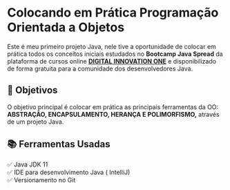 # Colocando em Prática Programação Orientada a Objetos

Este é meu primeiro projeto Java, nele tive a oportunidade de colocar em prática todos os conceitos iniciais estudados no **Bootcamp Java Spread** da plataforma de cursos online **[DIGITAL INNOVATION ONE](https://web.digitalinnovation.one/)**   e disponibilizado de forma gratuita para a comunidade dos desenvolvedores Java.  

## 💎  Objetivos

O objetivo principal é colocar em prática as principais ferramentas da OO: **ABSTRAÇÃO, ENCAPSULAMENTO, HERANÇA E POLIMORFISMO,** através de um projeto Java.



## 📚 Ferramentas Usadas
  
✅  Java JDK 11  
✅  IDE para desenvolvimento Java ( IntelliJ)  
✅ Versionamento no Git  
